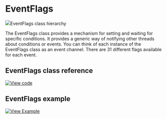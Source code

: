 # EventFlags

<span class="images">![](https://os.mbed.com/docs/mbed-os/v6.7/mbed-os-api-doxy/classrtos_1_1_event_flags.png)<span>EventFlags class hierarchy</span></span>

The EventFlags class provides a mechanism for setting and waiting for specific conditions. It provides a generic way of notifying other threads about conditions or events. You can think of each instance of the EventFlags class as an event channel. There are 31 different flags available for each event.

## EventFlags class reference

[![View code](https://www.mbed.com/embed/?type=library)](https://os.mbed.com/docs/mbed-os/v6.7/mbed-os-api-doxy/classrtos_1_1_event_flags.html)

## EventFlags example

[![View Example](https://www.mbed.com/embed/?url=https://github.com/ARMmbed/mbed-os-snippet-EventFlags/tree/v6.7)](https://github.com/ARMmbed/mbed-os-snippet-EventFlags/blob/v6.7/main.cpp)
